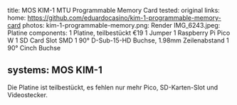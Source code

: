 title: MOS KIM-1 MTU Programmable Memory Card
tested: original
links:
    home: https://github.com/eduardocasino/kim-1-programmable-memory-card
photos:
    kim-1-programmable-memory.png: Render
    IMG_6243.jpeg: Platine
components:
    1 Platine, teilbestückt €19
    1 Jumper
    1 Raspberry Pi Pico W
    1 SD Card Slot SMD
    1 90° D-Sub-15-HD Buchse, 1.98mm Zeilenabstand
    1 90° Cinch Buchse

systems:
    MOS KIM-1
---
Die Platine ist teilbestückt, es fehlen nur mehr Pico, SD-Karten-Slot und Videostecker.
